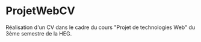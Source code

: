 # ProjetWebCV
Réalisation d'un CV dans le cadre du cours "Projet de technologies Web" du 3ème semestre de la HEG.
